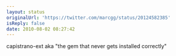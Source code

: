 ```yaml
---
layout: status
originalUrl: 'https://twitter.com/marcgg/status/20124582385'
isReply: false
date: 2010-08-02 08:27:42
---
```


capistrano-ext aka "the gem that never gets installed correctly"
